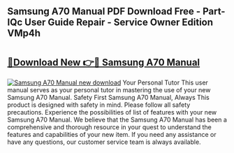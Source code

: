## Samsung A70 Manual PDF Download Free - Part-IQc User Guide Repair - Service Owner Edition VMp4h

# <h2><a href="http://cf16247.oget.top/?id=Samsung+A70+Manual">🔗Download New 👉🔴 Samsung A70 Manual</a></h2>

[![Samsung A70 Manual new download](https://i.imgur.com/5g1atiW.png)](http://cf16247.oget.top/?id=Samsung+A70+Manual)
Your Personal Tutor This user manual serves as your personal tutor in mastering the use of your new Samsung A70 Manual. Safety First Samsung A70 Manual, Always This product is designed with safety in mind. Please follow all safety precautions. Experience the possibilities of list of features with your new Samsung A70 Manual. We believe that the Samsung A70 Manual has been a comprehensive and thorough resource in your quest to understand the features and capabilities of your new item. If you need any assistance or have any questions, our customer service team is always available.
